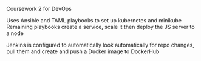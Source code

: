 Coursework 2 for DevOps

Uses Ansible and TAML playbooks to set up kubernetes and minikube
Remaining playbooks create a service, scale it then deploy the JS server to a node

Jenkins is configured to automatically look automatically for repo changes, pull them and create and push a Ducker image to DockerHub